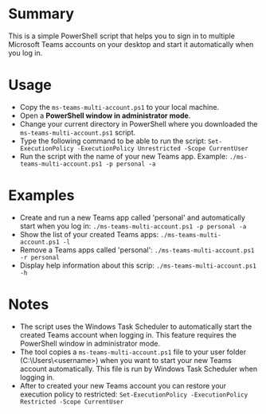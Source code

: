
# Summary
This is a simple PowerShell script that helps you to sign in to multiple Microsoft Teams accounts on your desktop and start it automatically when you log in.
# Usage
- Copy the `ms-teams-multi-account.ps1` to your local machine.
- Open a **PowerShell window in administrator mode**.
- Change your current directory in PowerShell where you downloaded the `ms-teams-multi-account.ps1` script.
- Type the following command to be able to run the script: `Set-ExecutionPolicy -ExecutionPolicy Unrestricted -Scope CurrentUser`
- Run the script with the name of your new Teams app. Example: `./ms-teams-multi-account.ps1 -p personal -a`
# Examples
- Create and run a new Teams app called 'personal' and automatically start when you log in: 
	`./ms-teams-multi-account.ps1 -p personal -a`
- Show the list of your created Teams apps:
	`./ms-teams-multi-account.ps1 -l`
- Remove a Teams apps called 'personal':
	`./ms-teams-multi-account.ps1 -r personal`
- Display help information about this scrip:
`./ms-teams-multi-account.ps1 -h`
# Notes
- The script uses the Windows Task Scheduler to automatically start the created Teams account when logging in. This feature requires the PowerShell window in administrator mode.
- The tool copies a `ms-teams-multi-account.ps1` file to your user folder (C:\Users\\&#60;username&#62;) when you want to start your new Teams account automatically. This file is run by Windows Task Scheduler when logging in.
- After to created your new Teams account you can restore your execution policy to restricted: `Set-ExecutionPolicy -ExecutionPolicy Restricted -Scope CurrentUser`
